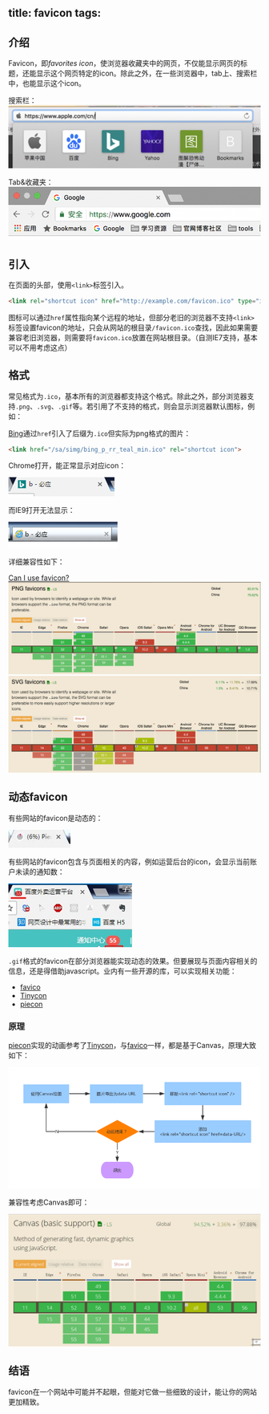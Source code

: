 title: favicon
tags:
---

## 介绍

Favicon，即*favorites icon*，使浏览器收藏夹中的网页，不仅能显示网页的标题，还能显示这个网页特定的icon。除此之外，在一些浏览器中，tab上、搜索栏中，也能显示这个icon。

搜索栏：
![搜索栏_favicon](./favicon/搜索栏_favicon.png)

Tab&收藏夹：
![tab&favorite_favicon](./favicon/tab&favorite_favicon.png)

## 引入

在页面的头部，使用`<link>`标签引入。

```html
<link rel="shortcut icon" href="http://example.com/favicon.ico" type="image/vnd.microsoft.icon" sizes="16x16" />
```

图标可以通过`href`属性指向某个远程的地址，但部分老旧的浏览器不支持`<link>`标签设置favicon的地址，只会从网站的根目录`/favicon.ico`查找，因此如果需要兼容老旧浏览器，则需要将`favicon.ico`放置在网站根目录。（自测IE7支持，基本可以不用考虑这点）

## 格式

常见格式为`.ico`，基本所有的浏览器都支持这个格式。除此之外，部分浏览器支持`.png`、`.svg`、`.gif`等。若引用了不支持的格式，则会显示浏览器默认图标，例如：

[Bing](http://cn.bing.com/search?q=b&src=IE-SearchBox&FORM=IE8SRC)通过`href`引入了后缀为`.ico`但实际为png格式的图片：

```html
<link href="/sa/simg/bing_p_rr_teal_min.ico" rel="shortcut icon">
```

Chrome打开，能正常显示对应icon：

![bing_chrome](./favicon/bing_chrome.png)

而IE9打开无法显示：

![bing_ie9](./favicon/bing_ie9.png)

详细兼容性如下：

[Can I use favicon?](http://caniuse.com/#search=favicon)
![png_favicon兼容性](./favicon/png_favicon.png)
![svg_favicon兼容性](./favicon/svg_favicon.png)

## 动态favicon

有些网站的favicon是动态的：

![piecon动态favicon](./favicon/piecon.gif)

有些网站的favicon包含与页面相关的内容，例如运营后台的icon，会显示当前账户未读的通知数：

![运营后台favicon](./favicon/运营后台favicon.JPG)

`.gif`格式的favicon在部分浏览器能实现动态的效果。但要展现与页面内容相关的信息，还是得借助javascript。业内有一些开源的库，可以实现相关功能：

* [favico](https://github.com/ejci/favico.js)
* [Tinycon](https://github.com/tommoor/tinycon)
* [piecon](https://github.com/lipka/piecon)

### 原理

[piecon](https://github.com/lipka/piecon)实现的动画参考了[Tinycon](https://github.com/tommoor/tinycon)，与[favico](https://github.com/ejci/favico.js)一样，都是基于Canvas，原理大致如下：

![piecon_原理图](./favicon/piecon_原理图.png)

兼容性考虑Canvas即可：

![caniuse_canvas](./favicon/caniuse_canvas.png)

## 结语

favicon在一个网站中可能并不起眼，但能对它做一些细致的设计，能让你的网站更加精致。